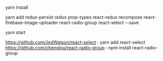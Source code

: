 yarn install

yarn add redux-persist redux prop-types react-redux recompose react-firebase-image-uploader react-radio-group react-select --save 

yarn start




https://github.com/JedWatson/react-select      :  yarn add react-select
https://github.com/chenglou/react-radio-group  :  npm install react-radio-group
